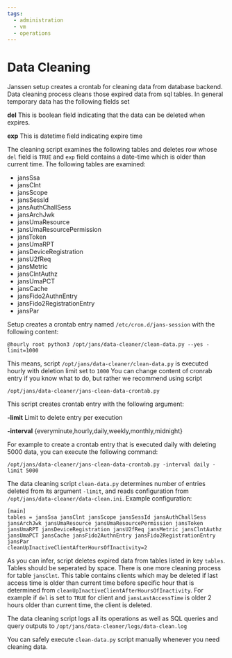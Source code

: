 ```yaml
---
tags:
  - administration
  - vm
  - operations
---
```


# Data Cleaning

Janssen setup creates a crontab for cleaning data from database backend. Data cleaning process cleans those
expired data from sql tables. In general temporary data has the following fields set

__del__ This is boolean field indicating that the data can be deleted when expires.

__exp__ This is datetime field indicating expire time

The cleaning script examines the following tables and deletes row whose `del` field is `TRUE`
and `exp` field contains a date-time which is older than current time. The following tables are examined:

- jansSsa
- jansClnt
- jansScope
- jansSessId
- jansAuthChallSess
- jansArchJwk
- jansUmaResource
- jansUmaResourcePermission
- jansToken
- jansUmaRPT
- jansDeviceRegistration
- jansU2fReq
- jansMetric
- jansClntAuthz
- jansUmaPCT
- jansCache
- jansFido2AuthnEntry
- jansFido2RegistrationEntry
- jansPar

Setup creates a crontab entry named `/etc/cron.d/jans-session` with the following content:

`@hourly root python3 /opt/jans/data-cleaner/clean-data.py --yes -limit=1000`

This means, script `/opt/jans/data-cleaner/clean-data.py` is executed hourly with deletion limit set to `1000`
You can change content of cronrab entry if you know what to do, but rather we recommend using script

`/opt/jans/data-cleaner/jans-clean-data-crontab.py`

This script creates crontab entry with the following argument:

__-limit__ Limit to delete entry per execution

__-interval__ {everyminute,hourly,daily,weekly,monthly,midnight}

For example to create a crontab entry that is executed daily with deleting 5000 data, you can execute the following command:

`/opt/jans/data-cleaner/jans-clean-data-crontab.py -interval daily -limit 5000`

The data cleaning script `clean-data.py` determines number of entries deleted from its argument `-limit`, and
reads configuration from `/opt/jans/data-cleaner/data-clean.ini`. Example configuration:

```
[main]
tables = jansSsa jansClnt jansScope jansSessId jansAuthChallSess jansArchJwk jansUmaResource jansUmaResourcePermission jansToken jansUmaRPT jansDeviceRegistration jansU2fReq jansMetric jansClntAuthz jansUmaPCT jansCache jansFido2AuthnEntry jansFido2RegistrationEntry jansPar
cleanUpInactiveClientAfterHoursOfInactivity=2
```

As you can infer, script deletes expired data from tables listed in key `tables`. Tables should be seperated by space.
There is one more cleaning process for table `jansClnt`. This table contains clients which may be deleted if last access time
is older than current time before specific hour that is determined from `cleanUpInactiveClientAfterHoursOfInactivity`.
For example if `del` is set to `TRUE` for client and `jansLastAccessTime` is older 2 hours older than current time,
the client is deleted.

The data cleaning script logs all its operations as well as SQL queries and query outputs to `/opt/jans/data-cleaner/logs/data-clean.log`

You can safely execute `clean-data.py` script manually whenever you need cleaning data.

